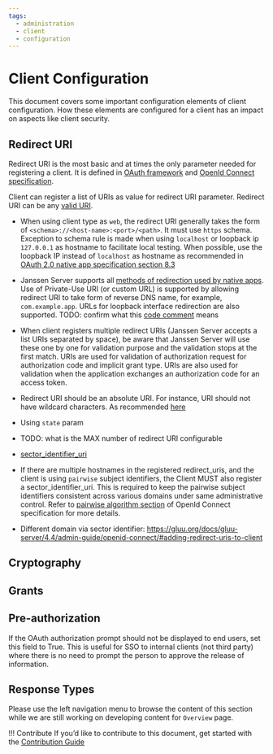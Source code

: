 ```yaml
---
tags:
  - administration
  - client
  - configuration
---
```


# Client Configuration

This document covers some important configuration elements of client configuration. How these elements are configured
for a client has an impact on aspects like client security.

## Redirect URI

Redirect URI is the most basic and at times the only parameter needed for registering a client. It is defined in [OAuth
framework](https://datatracker.ietf.org/doc/html/rfc6749#section-4.1.1) and
[OpenId Connect specification](https://openid.net/specs/openid-connect-core-1_0.html#ClientAuthentication).

Client can register a list of URIs as value for redirect URI parameter. Redirect URI can be any
[valid URI](https://www.ietf.org/rfc/rfc2396.txt).  

- When using client type as `web`, the redirect URI generally takes the form of `<schema>://<host-name>:<port>/<path>`. 
  It must use `https` schema. Exception to schema rule is made when using 
  `localhost` or loopback ip `127.0.0.1` as hostname to facilitate local testing. When possible, use the loopback IP 
  instead of `localhost` as hostname as 
  recommended in [OAuth 2.0 native app specification section 8.3](https://www.rfc-editor.org/rfc/rfc8252#section-8.3)
- Janssen Server supports all [methods of redirection used by
  native apps](https://datatracker.ietf.org/doc/html/rfc8252#section-7). Use of Private-Use URI (or custom URL) is 
  supported by allowing redirect URI to take form of reverse DNS name, for example, ` com.example.app`. URLs for
  loopback interface redirection are also supported.
  TODO: confirm what this [code comment](https://github.com/JanssenProject/jans/blob/82a1046bf4a14a2ae191251e4fc874ccf7c612ec/jans-auth-server/server/src/main/java/io/jans/as/server/model/registration/RegisterParamsValidator.java#L284-L285) means 
- When client registers multiple redirect URIs (Janssen Server accepts a list URIs separated by space), be aware that
  Janssen Server will use these one by one for validation purpose and the validation stops at the first match. 
  URIs are used for validation of authorization request
  for authorization code and implicit grant type. URIs are also used for validation when the application exchanges an 
  authorization code for an access token.  

- Redirect URI should be an absolute URI. For instance, URI should not have wildcard characters. As recommended 
  [here](https://www.rfc-editor.org/rfc/rfc6749#section-3.1.2)

- Using `state` param

- TODO: what is the MAX number of redirect URI configurable

- [sector_identifier_uri](https://github.dev/JanssenProject/jans/blob/82a1046bf4a14a2ae191251e4fc874ccf7c612ec/jans-auth-server/server/src/main/java/io/jans/as/server/model/registration/RegisterParamsValidator.java#L298)

- If there are multiple hostnames in the registered redirect_uris, and the client is using `pairwise` subject 
  identifiers, the Client MUST also register a sector_identifier_uri. This is required to keep the pairwise subject
  identifiers consistent across various domains under same administrative control. Refer to [pairwise algorithm 
  section](https://openid.net/specs/openid-connect-core-1_0.html#PairwiseAlg) of OpenId Connect specification for more
  details.


- Different domain via sector identifier: https://gluu.org/docs/gluu-server/4.4/admin-guide/openid-connect/#adding-redirect-uris-to-client

## Cryptography 



## Grants

## Pre-authorization

If the OAuth authorization prompt should not be displayed to end users, set this field to True. This is useful for SSO 
to internal clients (not third party) where there is no need to prompt the person to approve the release of information.

## Response Types



Please use the left navigation menu to browse the content of this section while we are still working on developing content for `Overview` page.

!!! Contribute
If you’d like to contribute to this document, get started with the [Contribution Guide](https://docs.jans.io/head/CONTRIBUTING/#contributing-to-the-documentation)